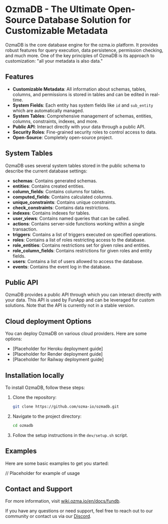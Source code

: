# OzmaDB - The Ultimate Open-Source Database Solution for Customizable Metadata

OzmaDB is the core database engine for the ozma.io platform. It provides robust features for query execution, data persistence, permission checking, and much more. One of the key principles of OzmaDB is its approach to customization: "all your metadata is also data."

## Features

- **Customizable Metadata**: All information about schemas, tables, columns, and permissions is stored in tables and can be edited in real-time.
- **System Fields**: Each entity has system fields like `id` and `sub_entity` which are automatically managed.
- **System Tables**: Comprehensive management of schemas, entities, columns, constraints, indexes, and more.
- **Public API**: Interact directly with your data through a public API.
- **Security Roles**: Fine-grained security roles to control access to data.
- **Open-Source**: Completely open-source project.

## System Tables

OzmaDB uses several system tables stored in the public schema to describe the current database settings:

- **schemas**: Contains generated schemas.
- **entities**: Contains created entities.
- **column_fields**: Contains columns for tables.
- **computed_fields**: Contains calculated columns.
- **unique_constraints**: Contains unique constraints.
- **check_constraints**: Contains data restrictions.
- **indexes**: Contains indexes for tables.
- **user_views**: Contains named queries that can be called.
- **actions**: Contains server-side functions working within a single transaction.
- **triggers**: Contains a list of triggers executed on specified operations.
- **roles**: Contains a list of roles restricting access to the database.
- **role_entities**: Contains restrictions set for given roles and entities.
- **role_column_fields**: Contains restrictions for given roles and entity fields.
- **users**: Contains a list of users allowed to access the database.
- **events**: Contains the event log in the database.

## Public API

OzmaDB provides a public API through which you can interact directly with your data. This API is used by FunApp and can be leveraged for custom solutions. Note that the API is currently not in a stable version.

## Cloud deployment Options

You can deploy OzmaDB on various cloud providers. Here are some options:

- [Placeholder for Heroku deployment guide]
- [Placeholder for Render deployment guide]
- [Placeholder for Railway deployment guide]

## Installation locally

To install OzmaDB, follow these steps:

1. Clone the repository:

   ```sh
   git clone https://github.com/ozma-io/ozmadb.git
   ```

2. Navigate to the project directory:

   ```sh
   cd ozmadb
   ```

3. Follow the setup instructions in the `dev/setup.sh` script.

## Examples

Here are some basic examples to get you started:

// Placeholder for example of usage

## Contact and Support

For more information, visit [wiki.ozma.io/en/docs/fundb](https://wiki.ozma.io/en/docs/fundb).

If you have any questions or need support, feel free to reach out to our community or contact us via our [Discord](https://discord.gg/Mc8YcF63yt).
